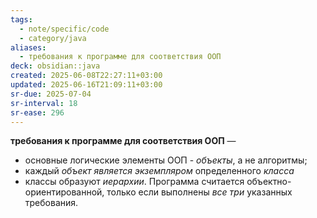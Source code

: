 ```yaml
---
tags:
  - note/specific/code
  - category/java
aliases:
  - требования к программе для соответствия ООП
deck: obsidian::java
created: 2025-06-08T22:27:11+03:00
updated: 2025-06-16T21:09:11+03:00
sr-due: 2025-07-04
sr-interval: 18
sr-ease: 296
---
```


**требования к программе для соответствия ООП**
—
- основные логические элементы ООП - *объекты*, а не алгоритмы;
- каждый *объект является экземпляром* определенного *класса*
- классы образуют *иерархии*.
Программа считается объектно-ориентированной, только если выполнены *все три* указанных требования.
